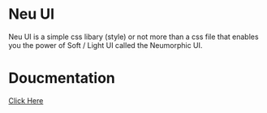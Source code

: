 # Neu UI

Neu UI is a simple css libary (style) or not more than a css file that enables you the power of Soft / Light UI called the Neumorphic UI.

# Doucmentation

[Click Here](https://rajsolai.github.io/Neu-UI)